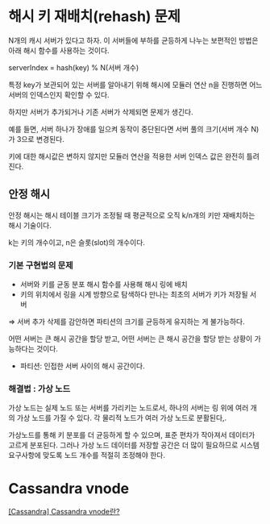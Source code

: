# 해시 키 재배치(rehash) 문제

N개의 캐시 서버가 있다고 하자. 이 서버들에 부하를 균등하게 나누는 보편적인 방법은 아래 해시 함수를 사용하는 것이다.

serverIndex = hash(key) % N(서버 개수)

특정 key가 보관되어 있는 서버를 알아내기 위해 해시에 모듈러 연산 n을 진행하면 어느 서버의 인덱스인지 확인할 수 있다. 

하지만 서버가 추가되거나 기존 서버가 삭제되면 문제가 생긴다. 

예를 들면, 서버 하나가 장애를 일으켜 동작이 중단된다면 서버 풀의 크기(서버 개수 N)가 3으로 변경된다. 

키에 대한 해시값은 변하지 않지만 모듈러 연산을 적용한 서버 인덱스 값은 완전히 틀려진다.

## 안정 해시

안정 해시는 해시 테이블 크기가 조정될 때 평균적으로 오직 k/n개의 키만 재배치하는 해시 기술이다.

k는 키의 개수이고, n은 슬롯(slot)의 개수이다.

### 기본 구현법의 문제

- 서버와 키를 균동 분포 해시 함수를 사용해 해시 링에 배치
- 키의 위치에서 링을 시계 방향으로 탐색하다 만나는 최초의 서버가 키가 저장될 서버

⇒ 서버 추가 삭제를 감안하면 파티션의 크기를 균등하게 유지하는 게 불가능하다. 

어떤 서버는 큰 해시 공간을 할당 받고, 어떤 서버는 큰 해시 공간을 할당 받는 상황이 가능하다는 것이다.

- 파티션: 인접한 서버 사이의 해시 공간이다.

### 해결법 : 가상 노드

가상 노드는 실제 노드 또는 서버를 가리키는 노드로서, 하나의 서버는 링 위에 여러 개의 가상 노드를 가질 수 있다. 각 물리적 노드가 여러 가상 노드로 분활된다,.

가상노드를 통해 키 분포를 더 균등하게 할 수 있으며, 표준 편차가 작아져서 데이터가 고르게 분포된다. 그러나 가상 노드 데이터를 저장할 공간은 더 많이 필요하므로 시스템 요구사항에 맞도록 노드 개수를 적절히 조정해야 한다.

# Cassandra vnode

[[Cassandra] Cassandra vnode란?](https://devlog-wjdrbs96.tistory.com/445)